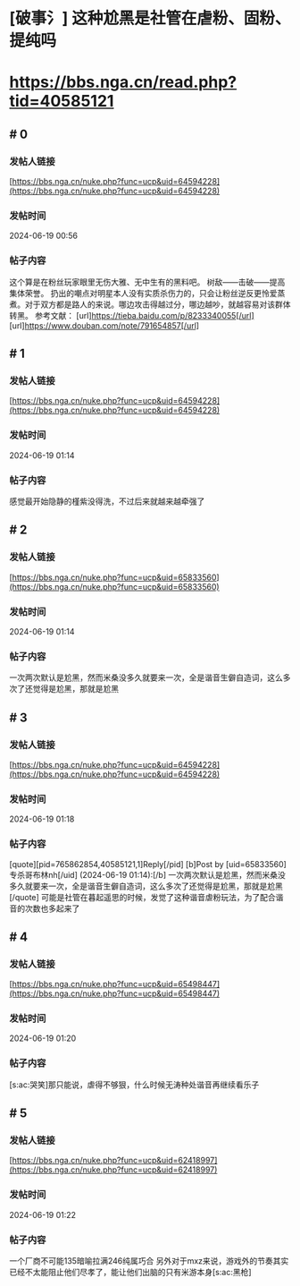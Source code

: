 # [破事氵] 这种尬黑是社管在虐粉、固粉、提纯吗
# https://bbs.nga.cn/read.php?tid=40585121

## \# 0
### 发帖人链接
[https://bbs.nga.cn/nuke.php?func=ucp&uid=64594228](https://bbs.nga.cn/nuke.php?func=ucp&uid=64594228)
### 发帖时间
2024-06-19 00:56
### 帖子内容
这个算是在粉丝玩家眼里无伤大雅、无中生有的黑料吧。
树敌——击破——提高集体荣誉。
扔出的嘲点对明星本人没有实质杀伤力的，只会让粉丝逆反更怜爱蒸煮。对于双方都是路人的来说。哪边攻击得越过分，哪边越吵，就越容易对该群体转黑。
参考文献：
[url]https://tieba.baidu.com/p/8233340055[/url]
[url]https://www.douban.com/note/791654857[/url]
## \# 1
### 发帖人链接
[https://bbs.nga.cn/nuke.php?func=ucp&uid=64594228](https://bbs.nga.cn/nuke.php?func=ucp&uid=64594228)
### 发帖时间
2024-06-19 01:14
### 帖子内容
感觉最开始隐静的槿紫没得洗，不过后来就越来越牵强了
## \# 2
### 发帖人链接
[https://bbs.nga.cn/nuke.php?func=ucp&uid=65833560](https://bbs.nga.cn/nuke.php?func=ucp&uid=65833560)
### 发帖时间
2024-06-19 01:14
### 帖子内容
一次两次默认是尬黑，然而米桑没多久就要来一次，全是谐音生僻自造词，这么多次了还觉得是尬黑，那就是尬黑
## \# 3
### 发帖人链接
[https://bbs.nga.cn/nuke.php?func=ucp&uid=64594228](https://bbs.nga.cn/nuke.php?func=ucp&uid=64594228)
### 发帖时间
2024-06-19 01:18
### 帖子内容
[quote][pid=765862854,40585121,1]Reply[/pid] [b]Post by [uid=65833560]专杀哥布林nh[/uid] (2024-06-19 01:14):[/b]
一次两次默认是尬黑，然而米桑没多久就要来一次，全是谐音生僻自造词，这么多次了还觉得是尬黑，那就是尬黑[/quote]
可能是社管在暮起遥思的时候，发觉了这种谐音虐粉玩法，为了配合谐音的次数也多起来了
## \# 4
### 发帖人链接
[https://bbs.nga.cn/nuke.php?func=ucp&uid=65498447](https://bbs.nga.cn/nuke.php?func=ucp&uid=65498447)
### 发帖时间
2024-06-19 01:20
### 帖子内容
[s:ac:哭笑]那只能说，虐得不够狠，什么时候无涛种处谐音再继续看乐子
## \# 5
### 发帖人链接
[https://bbs.nga.cn/nuke.php?func=ucp&uid=62418997](https://bbs.nga.cn/nuke.php?func=ucp&uid=62418997)
### 发帖时间
2024-06-19 01:22
### 帖子内容
一个厂商不可能135暗喻拉满246纯属巧合
另外对于mxz来说，游戏外的节奏其实已经不太能阻止他们尽孝了，能让他们出脑的只有米游本身[s:ac:黑枪]
